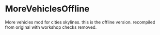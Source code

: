 # MoreVehiclesOffline
More vehicles mod for cities skylines. this is the offline version. recompiled from original with workshop checks removed.
